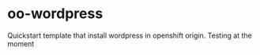 # oo-wordpress
Quickstart template that install wordpress in openshift origin. Testing at the moment
